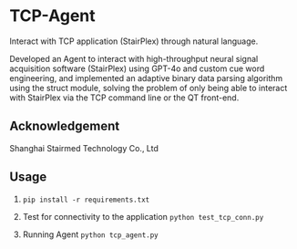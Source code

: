# TCP-Agent

Interact with TCP application (StairPlex) through natural language.


Developed an Agent to interact with high-throughput neural signal acquisition software (StairPlex) using GPT-4o and custom cue word engineering, and implemented an adaptive binary data parsing algorithm using the struct module, solving the problem of only being able to interact with StairPlex via the TCP command line or the QT front-end. 

## Acknowledgement

Shanghai Stairmed Technology Co., Ltd


## Usage

1. ``` pip install -r requirements.txt ```

2. Test for connectivity to the application ``` python test_tcp_conn.py ```

3. Running Agent ``` python tcp_agent.py ```
